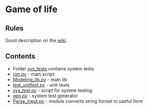 # Game of life
## Rules
Good description on the [wiki](https://en.wikipedia.org/wiki/Conway%27s_Game_of_Life).
## Contents
* Folder [sys_tests](https://github.com/rvg77/Game_of_life/tree/dev/sys_tests) contains system tests <br />
* [run.py](https://github.com/rvg77/Game_of_life/blob/dev/run.py) - main script <br />
* [Modeling_lib.py](https://github.com/rvg77/Game_of_life/blob/dev/Modeling_lib.py) - main lib <br />
* [test_unittest.py](https://github.com/rvg77/Game_of_life/blob/dev/test_unittest.py) - unit-tests <br />
* [sys_test.py](https://github.com/rvg77/Game_of_life/blob/dev/sys_test.py) - script for system testing <br />
* [gen.py](https://github.com/rvg77/Game_of_life/blob/dev/gen.py) - system test generator <br />
* [Parse_input.py](https://github.com/rvg77/Game_of_life/blob/dev/Parse_input.py) - module converts string format to useful form<br />
